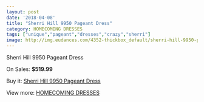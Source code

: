 ```yaml
---
layout: post
date: '2018-04-08'
title: "Sherri Hill 9950 Pageant Dress"
category: HOMECOMING DRESSES
tags: ["unique","pageant","dresses","crazy","sherri"]
image: http://img.eudances.com/4352-thickbox_default/sherri-hill-9950-pageant-dress.jpg
---
```

Sherri Hill 9950 Pageant Dress

On Sales: **$519.99**
<a href="https://www.eudances.com/en/homecoming-dresses/1460-sherri-hill-9950-pageant-dress.html"><amp-img layout="responsive" width="600" height="600" src="//img.eudances.com/4352-thickbox_default/sherri-hill-9950-pageant-dress.jpg" alt="Sherri Hill 9950 Pageant Dress 0" /></a>
<a href="https://www.eudances.com/en/homecoming-dresses/1460-sherri-hill-9950-pageant-dress.html"><amp-img layout="responsive" width="600" height="600" src="//img.eudances.com/4353-thickbox_default/sherri-hill-9950-pageant-dress.jpg" alt="Sherri Hill 9950 Pageant Dress 1" /></a>

Buy it: [Sherri Hill 9950 Pageant Dress](https://www.eudances.com/en/homecoming-dresses/1460-sherri-hill-9950-pageant-dress.html "Sherri Hill 9950 Pageant Dress")

View more: [HOMECOMING DRESSES](https://www.eudances.com/en/15-homecoming-dresses "HOMECOMING DRESSES")